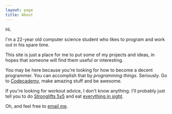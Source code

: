 ```yaml
---
layout: page
title: About
---
```


Hi.

I'm a 22-year old computer science student who likes to program and work out in his spare time.

This site is just a place for me to put some of my projects and ideas, in hopes that someone will find them useful or interesting.

You may be here because you're looking for how to become a decent programmer. You can accomplish that by *programming things*. Seriously. Go to [Codecademy](http://www.codecademy.com/learn), make amazing stuff and be awesome.

If you're looking for workout advice, I don't know anything. I'll probably just tell you to do [Stronglifts 5x5](http://stronglifts.com/5x5/) and eat [everything in sight](https://www.youtube.com/user/furiouspete123).

Oh, and feel free to [email me](mailto:abefehr@gmail.com).